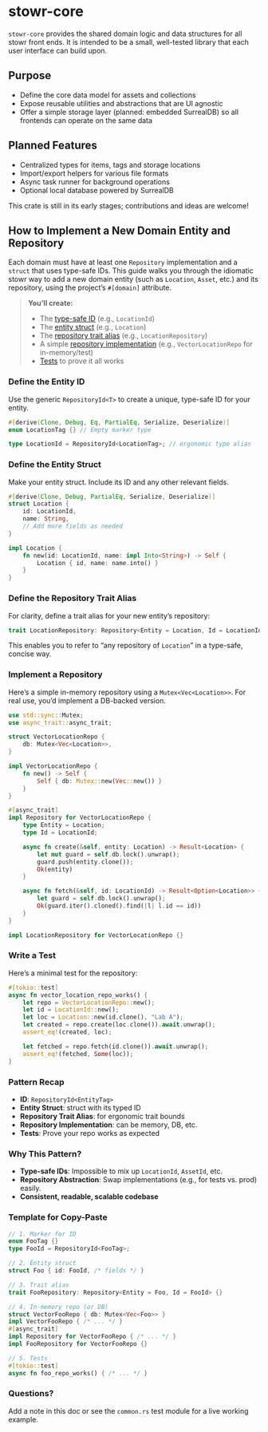 # stowr-core

`stowr-core` provides the shared domain logic and data structures for all stowr
front ends. It is intended to be a small, well-tested library that each user
interface can build upon.

## Purpose

- Define the core data model for assets and collections
- Expose reusable utilities and abstractions that are UI agnostic
- Offer a simple storage layer (planned: embedded SurrealDB) so all frontends
  can operate on the same data

## Planned Features

- Centralized types for items, tags and storage locations
- Import/export helpers for various file formats
- Async task runner for background operations
- Optional local database powered by SurrealDB

This crate is still in its early stages; contributions and ideas are welcome!

## How to Implement a New Domain Entity and Repository

Each domain must have at least one `Repository` implementation and a `struct`
that uses type-safe IDs. This guide walks you through the idiomatic stowr way
to add a new domain entity (such as `Location`, `Asset`, etc.) and its
repository, using the project’s `#[domain]` attribute.

> **You’ll create:**
>
> - The [type-safe ID](#define-the-entity-id) (e.g., `LocationId`)
> - The [entity struct](#define-the-entity-struct) (e.g., `Location`)
> - The [repository trait alias](#define-the-repository-trait-alias) (e.g., `LocationRepository`)
> - A simple [repository implementation](#implement-a-repository) (e.g.,
>   `VectorLocationRepo` for in-memory/test)
> - [Tests](#write-a-test) to prove it all works

### Define the Entity ID

Use the generic `RepositoryId<T>` to create a unique, type-safe ID for your entity.

```rust
#[derive(Clone, Debug, Eq, PartialEq, Serialize, Deserialize)]
enum LocationTag {} // Empty marker type

type LocationId = RepositoryId<LocationTag>; // ergonomic type alias
```

### Define the Entity Struct

Make your entity struct. Include its ID and any other relevant fields.

```rust
#[derive(Clone, Debug, PartialEq, Serialize, Deserialize)]
struct Location {
    id: LocationId,
    name: String,
    // Add more fields as needed
}

impl Location {
    fn new(id: LocationId, name: impl Into<String>) -> Self {
        Location { id, name: name.into() }
    }
}
```

### Define the Repository Trait Alias

For clarity, define a trait alias for your new entity’s repository:

```rust
trait LocationRepository: Repository<Entity = Location, Id = LocationId> {}
```

This enables you to refer to “any repository of `Location`” in a type-safe,
concise way.

### Implement a Repository

Here’s a simple in-memory repository using a `Mutex<Vec<Location>>`.
For real use, you’d implement a DB-backed version.

```rust
use std::sync::Mutex;
use async_trait::async_trait;

struct VectorLocationRepo {
    db: Mutex<Vec<Location>>,
}

impl VectorLocationRepo {
    fn new() -> Self {
        Self { db: Mutex::new(Vec::new()) }
    }
}

#[async_trait]
impl Repository for VectorLocationRepo {
    type Entity = Location;
    type Id = LocationId;

    async fn create(&self, entity: Location) -> Result<Location> {
        let mut guard = self.db.lock().unwrap();
        guard.push(entity.clone());
        Ok(entity)
    }

    async fn fetch(&self, id: LocationId) -> Result<Option<Location>> {
        let guard = self.db.lock().unwrap();
        Ok(guard.iter().cloned().find(|l| l.id == id))
    }
}

impl LocationRepository for VectorLocationRepo {}
```

### Write a Test

Here’s a minimal test for the repository:

```rust
#[tokio::test]
async fn vector_location_repo_works() {
    let repo = VectorLocationRepo::new();
    let id = LocationId::new();
    let loc = Location::new(id.clone(), "Lab A");
    let created = repo.create(loc.clone()).await.unwrap();
    assert_eq!(created, loc);

    let fetched = repo.fetch(id.clone()).await.unwrap();
    assert_eq!(fetched, Some(loc));
}
```

### **Pattern Recap**

- **ID**: `RepositoryId<EntityTag>`
- **Entity Struct**: struct with its typed ID
- **Repository Trait Alias**: for ergonomic trait bounds
- **Repository Implementation**: can be memory, DB, etc.
- **Tests**: Prove your repo works as expected

### **Why This Pattern?**

- **Type-safe IDs**: Impossible to mix up `LocationId`, `AssetId`, etc.
- **Repository Abstraction**: Swap implementations (e.g., for tests vs. prod) easily.
- **Consistent, readable, scalable codebase**

### **Template for Copy-Paste**

```rust
// 1. Marker for ID
enum FooTag {}
type FooId = RepositoryId<FooTag>;

// 2. Entity struct
struct Foo { id: FooId, /* fields */ }

// 3. Trait alias
trait FooRepository: Repository<Entity = Foo, Id = FooId> {}

// 4. In-memory repo (or DB)
struct VectorFooRepo { db: Mutex<Vec<Foo>> }
impl VectorFooRepo { /* ... */ }
#[async_trait]
impl Repository for VectorFooRepo { /* ... */ }
impl FooRepository for VectorFooRepo {}

// 5. Tests
#[tokio::test]
async fn foo_repo_works() { /* ... */ }
```

### Questions?

Add a note in this doc or see the `common.rs` test module for a live working example.
